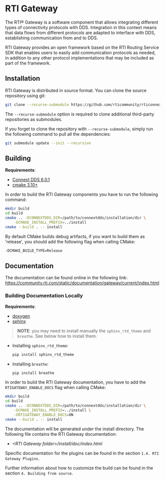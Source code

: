 # RTI Gateway

The RTI® Gateway is a software component that allows integrating
different types of connectivity protocols with DDS. Integration in this
context means that data flows from different protocols are adapted to
interface with DDS, establishing communication from and to DDS.

RTI Gateway provides an open framework based on the RTI Routing Service SDK
that enables users to easily add communication protocols as needed, in addition
to any other protocol implementations that may be included as part of the
framework.

## Installation

RTI Gateway is distributed in source format. You can clone the
source repository using git:

```sh
git clone --recurse-submodule https://github.com/rticommunity/rticonnextdds-gateway.git
```

The `--recurse-submodule` option is required to clone additional third-party
repositories as submodules.

If you forget to clone the repository with `--recurse-submodule`, simply run the
following command to pull all the dependencies:

```sh
git submodule update --init --recursive
```

## Building

**Requirements**:

- [Connext DDS 6.0.1](https://community.rti.com/content/page/downloads)
- [cmake 3.10+](https://cmake.org/download/)

In order to build the RTI Gateway components you have to run the following
command:

```sh
mkdir build
cd build
cmake .. -DCONNEXTDDS_DIR=/path/to/connextdds/installation/dir \
    -DCMAKE_INSTALL_PREFIX=../install
cmake --build . -- install
```

By default CMake builds debug artifacts, if you want to build them as 'release',
you should add the following flag when calling CMake:

```sh
-DCMAKE_BUILD_TYPE=Release
```

## Documentation

The documentation can be found online in the following link:
https://community.rti.com/static/documentation/gateway/current/index.html

### Building Documentation Locally

**Requirements**:

- [doxygen](https://www.doxygen.nl/download.html)
- [sphinx](https://www.sphinx-doc.org/en/master/usage/installation.html)

> **NOTE**: you may need to install manually the `sphinx_rtd_theme` and
> `breathe`. See below how to install them.

- Installing `sphinx_rtd_theme`:

    ```sh
    pip install sphinx_rtd_theme
    ```

- Installing `breathe`:

    ```sh
    pip install breathe
    ```

In order to build the RTI Gateway documentation, you have to add the
`RTIGATEWAY_ENABLE_DOCS` flag when calling CMake:

```sh
mkdir build
cd build
cmake .. -DCONNEXTDDS_DIR=/path/to/connextdds/installation/dir \
    -DCMAKE_INSTALL_PREFIX=../install \
    -DRTIGATEWAY_ENABLE_DOCS=ON
cmake --build . -- install
```

The documentation will be generated under the install directory. The following
file contains the RTI Gateway documentation:

- *&lt;RTI Gateway folder&gt;/install/doc/index.html*

Specific documentation for the plugins can be found in the section
`1.4. RTI Gateway Plugins`.

Further information about how to customize the build can be found in the
section `4. Building from source`.

